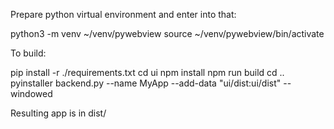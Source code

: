 Prepare python virtual environment and enter into that:

  python3 -m venv ~/venv/pywebview
  source ~/venv/pywebview/bin/activate

To build:

  pip install -r ./requirements.txt
  cd ui
  npm install
  npm run build
  cd ..
  pyinstaller backend.py --name MyApp --add-data "ui/dist:ui/dist" --windowed

Resulting app is in dist/
